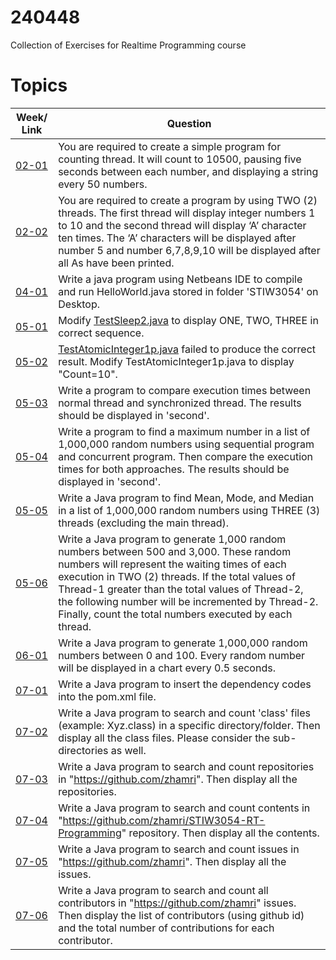 # 240448
Collection of Exercises for Realtime Programming course

# Topics
| Week/ Link    | Question         |
| ------------- | -------------    |
| [02-01](https://github.com/syeel/240448/blob/master/src/main/java/Week02_01/CountTo10500.java) | You are required to create a simple program for counting thread. It will count to 10500, pausing five seconds between each number, and displaying a string every 50 numbers.|
| [02-02](https://github.com/syeel/240448/tree/master/src/main/java/Week02_02)| You are required to create a program by using TWO (2) threads. The first thread will display integer numbers 1 to 10 and the second thread will display ‘A’ character ten times. The ‘A’ characters will be displayed after number 5 and number 6,7,8,9,10 will be displayed after all As have been printed.|
| [04-01](https://github.com/syeel/240448/tree/master/src/main/java/Week04_01)| Write a java program using Netbeans IDE to compile and run HelloWorld.java stored in folder 'STIW3054' on Desktop.|
| [05-01](https://github.com/syeel/240448/tree/master/src/main/java/Week05_01)| Modify [TestSleep2.java](https://github.com/zhamri/STIW3054-RT-Programming/blob/master/src/Week_04/TestSleep2.java) to display ONE, TWO, THREE in correct sequence. |
| [05-02](https://github.com/syeel/240448/tree/master/src/main/java/Week05_02)| [TestAtomicInteger1p.java](https://github.com/zhamri/STIW3054-RT-Programming/blob/master/src/Week_05/TestAtomicInteger1p.java) failed to produce the correct result. Modify TestAtomicInteger1p.java to display "Count=10".|
| [05-03](https://github.com/syeel/240448/tree/master/src/main/java/Week05_03)| Write a program to compare execution times between normal thread and synchronized thread. The results should be displayed in 'second'.|
| [05-04](https://github.com/syeel/240448/tree/master/src/main/java/Week05_04)| Write a program to find a maximum number in a list of 1,000,000 random numbers using sequential program and concurrent program. Then compare the execution times for both approaches. The results should be displayed in 'second'.|
| [05-05](https://github.com/syeel/240448/tree/master/src/main/java/Week05_05)| Write a Java program to find Mean, Mode, and Median in a list of 1,000,000 random numbers using THREE (3) threads (excluding the main thread).|
| [05-06](https://github.com/syeel/240448/tree/master/src/main/java/Week05_06)| Write a Java program to generate 1,000 random numbers between 500 and 3,000. These random numbers will represent the waiting times of each execution in TWO (2) threads. If the total values of Thread-1 greater than the total values of Thread-2, the following number will be incremented by Thread-2. Finally, count the total numbers executed by each thread.|
| [06-01](https://github.com/syeel/240448/tree/master/src/main/java/Week06_01)| Write a Java program to generate 1,000,000 random numbers between 0 and 100. Every random number will be displayed in a chart every 0.5 seconds.|
| [07-01](https://github.com/syeel/240448/tree/master/src/main/java/Week07_01)| Write a Java program to insert the dependency codes into the pom.xml file.|
| [07-02](https://github.com/syeel/240448/tree/master/src/main/java/Week07_02)| Write a Java program to search and count 'class' files (example: Xyz.class) in a specific directory/folder. Then display all the class files. Please consider the sub-directories as well.|
| [07-03](https://github.com/syeel/240448/tree/master/src/main/java/Week07_03)| Write a Java program to search and count repositories in "https://github.com/zhamri". Then display all the repositories.|
| [07-04](https://github.com/syeel/240448/tree/master/src/main/java/Week07_04)|Write a Java program to search and count contents in "https://github.com/zhamri/STIW3054-RT-Programming" repository. Then display all the contents.|
| [07-05](https://github.com/syeel/240448/tree/master/src/main/java/Week07_05)|Write a Java program to search and count issues in "https://github.com/zhamri". Then display all the issues.|
| [07-06](https://github.com/syeel/240448/tree/master/src/main/java/Week07_06)|Write a Java program to search and count all contributors in "https://github.com/zhamri" issues. Then display the list of contributors (using github id) and the total number of contributions for each contributor.|



